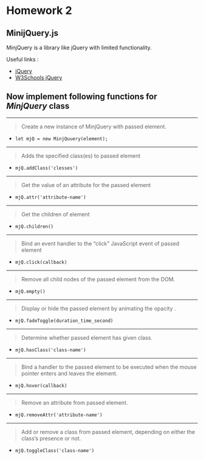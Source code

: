 # Homework 2

## MinijQuery.js
MinjQuery is a library like jQuery with limited functionality.

Useful links :
  - [jQuery](https://jquery.com/)
  - [W3Schools jQuery](https://www.w3schools.com/jquery/)


## Now implement following functions for _MinjQuery_ class

<hr/>

> Create a new instance of MinjQuery with passed element.
   - `let mjQ = new MinjQuuery(element);`

<hr/>

> Adds the specified class(es) to passed element
   - `mjQ.addClass('clesses')`

<hr/>

> Get the value of an attribute for the passed element
   - `mjQ.attr('attribute-name')`
<hr/>

> Get the children of element
   - `mjQ.children()`

<hr/>

> Bind an event handler to the “click” JavaScript event of passed element
   - `mjQ.click(callback)`

<hr/>

> Remove all child nodes of the passed element from the DOM.
   - `mjQ.empty()`

<hr/>

> Display or hide the passed element by animating the opacity .
   - `mjQ.fadeToggle(duration_time_second)`

<hr/>

> Determine whether passed element has given class.
   - `mjQ.hasClass('class-name')`

<hr/>

> Bind a handler to the passed element to be executed when the mouse pointer enters and leaves the element.
   - `mjQ.hover(callback)`

<hr/>

> Remove an attribute from passed element.
   - `mjQ.removeAttr('attribute-name')`

<hr/>

> Add or remove a class from passed element, depending on either the class’s presence or not.
   - `mjQ.toggleClass('class-name')`
